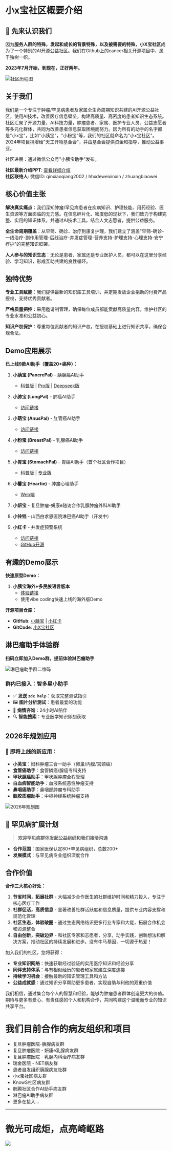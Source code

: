 # 小x宝社区概要介绍

## 👋 先来认识我们

因为**服务人群的特殊，发起和成长的背景特殊，以及被需要的特殊**，**小X宝社区**成为了一个特别的AI开源公益社区。我们在Github上的cancer相关开源项目中，属于独树一帜。

**2023年7月开始，到现在，正好两年。**

![社区历程图](https://fastly.jsdelivr.net/gh/bucketio/img13@main/2025/09/11/1757554470532-71556a60-4e2a-4c0c-bd76-8278ca65a4b7.png)

## 关于我们

我们是一个专注于肿瘤/罕见病患者及家属全生命周期知识共建的AI开源公益社区，使用AI技术，改善医疗信息壁垒，构建高质量、高密度的患者知识生态系统。社区汇聚了开源力量，AI科技力量，肿瘤患者、家属、医护专业人员、公益志愿者等多元化群体，共同为改善患者信息获取困境而努力。因为所有的助手的名字都是"小x宝"，比如"小胰宝"，"小粉宝"等，我们的社区就命名为"小x宝社区"。2024年项目捐增给"天工开物基金会"，并由基金会提供资金和指导，推动公益事业。

社区进展：通过微信公众号"小胰宝助手"发布。

**社区最新介绍PPT**: [查看详细介绍](https://uei55ql5ok.feishu.cn/wiki/ULuKwHuv1iEM8gkrFTecP8DqnSd)  
**社区联络人**: 微信ID: qinxiaoqiang2002 / hhxdeweixinxin / zhuangbiaowei

## 核心价值主张

**解决真实痛点**：我们深知肿瘤/罕见病患者在疾病知识、护理技能、用药经验、医生资源等方面面临的无力感。在信息碎片化、密度低的现状下，我们致力于构建完整、实用的知识体系，并通过AI技术工具，结合人文志愿者，提供公益服务。

**全生命周期覆盖**：从早筛、确诊、治疗到康复护理，我们建立了涵盖"早筛-确诊-一线治疗-副作用管理-后线治疗-并发症管理-营养支持-护理支持-心理支持-安宁疗护"的完整知识框架。

**人人参与的知识生态**：无论是患者、家属还是专业医护人员，都可以在这里分享经验、学习知识，形成互助共建的良性循环。

## 独特优势

**专业工具赋能**：我们提供最新的知识库工具培训，并定期发放企业捐助的付费产品授权，支持优秀贡献者。

**严格质量把控**：采用邀请制管理，确保每位成员都能贡献高质量内容，维护社区的专业水准和公益初心。

**知识产权保护**：尊重每位贡献者的知识产权，在授权基础上进行知识共享，确保合规合法。

## Demo应用展示

**已上线9款AI助手（覆盖20+癌种）：**

1. **小胰宝 (PancrePal)** - 胰腺癌AI助手
   - [科普版](https://chat.xiaoyibao.com.cn) | [Pro版](https://pro.xiaoyibao.com.cn) | [Deepseek版](https://deepseek.xiaoyibao.com.cn)

2. **小肺宝 (LungPal)** - 肺癌AI助手
   - [访问链接](https://chat.xiaofeibao.com.cn)

3. **小萌宝 (AnusPal)** - 肛管癌AI助手
   - [访问链接](https://pro.xiaomengbao.cn)

4. **小粉宝 (BreastPal)** - 乳腺癌AI助手
   - [访问链接](https://chat.xiaofenbao.com.cn)

5. **小胃宝 (StomachPal)** - 胃癌AI助手（首个社区合作项目）
   - [科普版](https://chat.xiaoweibao.com.cn) | [专业版](https://pro.xiaoweibao.com.cn)

6. **小馨宝 (Heartie)** - 肿瘤心理助手
   - [Web端](https://admin.xiaoyibao.com.cn/chat/share?shareId=ymj9ktfhlmwz1y1exnwy2aoz)

7. **小妍宝** - 复旦肿瘤-妍康e随访合作乳腺肿瘤外科AI助手

8. **小铃铛** - 山西白求恩医院淋巴癌AI助手（开发中）

9. **小红卡** - 并发症预警系统
   - [访问链接](https://xhk.xiaoyibao.com.cn)
   - [GitHub开源](https://github.com/cancer-complications-lifeguard-card/tiny_red_card)

## 有趣的Demo展示

**快速原型Demo：**

1. **小胰宝海外+多民族语言版本**
   - [体验链接](https://sparkling-unicorn-5bd005.netlify.app/)
   - 使用vibe coding快速上线的海外版Demo

**开源项目仓库：**
- **GitHub**: [小胰宝](https://github.com/PancrePal-xiaoyibao) | [小红卡](https://github.com/cancer-complications-lifeguard-card/tiny_red_card)
- **GitCode**: [小X宝社区](https://gitcode.com/xiao-x-bao)

## 淋巴瘤助手体验群

**扫码立即加入Demo群，提前体验淋巴瘤助手**

![淋巴瘤助手群二维码](https://fastly.jsdelivr.net/gh/bucketio/img14@main/2025/09/11/1757554529439-2a00e4e8-acd3-473e-9fe7-267dc50dade9.png)

### 群内已接入：智多星小助手
- ✅ **发送 `zdx help`**：获取完整测试指引
- 🖼️ **图片分析测试**：患者最爱的功能
- 💬 **病情咨询**：24小时AI陪伴
- 🔍 **智能搜索**：专业医学知识即刻获取

## 2026年规划应用

### 📅 即将上线的新应用：
- **小芙宝**：妇科肿瘤三合一助手（卵巢/内膜/宫颈癌）
- **食管癌助手**：食管鳞癌/腺癌专科支持
- **甲状腺癌助手**：甲状腺肿瘤全程管理
- **白血病智能助手**：血液系统恶性肿瘤支持
- **鼻咽癌助手**：鼻咽部肿瘤专科助手
- **脑胶质瘤助手**：中枢神经系统肿瘤支持

![2026年规划图](https://fastly.jsdelivr.net/gh/bucketio/img19@main/2025/09/11/1757555145249-994810c9-8b56-4fab-8ff0-172d75dd6c50.png)

## 🦄 罕见病扩展计划

> **欢迎罕见病群体发起公益组织和我们接洽沟通**

- **合作范围**：国家医保认定80+罕见病组织，总数200+
- **发展模式**：与罕见病专业组织深度合作

## 合作价值

**合作三大核心好处：**
1. **节省时间，拓展社群** - 大幅减少合作医生的社群维护时间和精力投入，专注于核心医疗工作
2. **社群促活，高质信息** - 显著改善社群活跃度和信息质量，提供专业内容支撑和规范化管理
3. **社区生态，体验破圈** - 通过生态网络结识更多行业专家和大佬，拓展合作机会和资源整合
4. **自由创新，突破边界** - 和社区专家和志愿者，分享，动手实践，创新想法和解决方案，推动社区的持续发展和进步。没有牛马基因，一切源于热爱！

加入我们的社区，您将获得：

- **专业知识网络**：快速获取经过验证的实用医疗知识和经验分享
- **同伴支持体系**：与有相似经历的患者和家属建立深度连接
- **持续学习机会**：接触最新的知识管理工具和方法
- **公益成就感**：通过知识分享帮助更多患者，实现自助与利他的双重价值

我们相信，通过集合每个人的智慧和经验，能够为肿瘤患者群体创造更大的价值。期待与更多有爱心、有责任感的个人和机构合作，共同构建这个温暖而专业的知识共享平台。

# 我们目前合作的病友组织和项目
- 复旦肿瘤医院-胰腺病友群
- 复旦肿瘤医院 - 妍康e乳腺病友群
- 复旦肿瘤医院 - 乳腺内科治疗病友群
- 瑞金医院 - NET病友群
- 患者自发组织胰腺病友社群
- 小x宝社区病友群
- KnowS社区病友群
- 肺腾社区合作AI助手病友群
- 淋巴瘤AI助手病友群
- 更多在接入...
---
# 微光可成炬，点亮崎岖路

![](https://fastly.jsdelivr.net/gh/bucketio/img14@main/2025/09/11/1757554529439-2a00e4e8-acd3-473e-9fe7-267dc50dade9.png)
